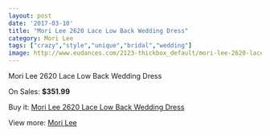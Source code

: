 ```yaml
---
layout: post
date: '2017-03-10'
title: "Mori Lee 2620 Lace Low Back Wedding Dress"
category: Mori Lee
tags: ["crazy","style","unique","bridal","wedding"]
image: http://www.eudances.com/2123-thickbox_default/mori-lee-2620-lace-low-back-wedding-dress.jpg
---
```

Mori Lee 2620 Lace Low Back Wedding Dress

On Sales: **$351.99**
<a href="https://www.eudances.com/en/mori-lee/714-mori-lee-2620-lace-low-back-wedding-dress.html"><amp-img layout="responsive" width="600" height="600" src="//www.eudances.com/2123-thickbox_default/mori-lee-2620-lace-low-back-wedding-dress.jpg" alt="Mori Lee 2620 Lace Low Back Wedding Dress 0" /></a>
<a href="https://www.eudances.com/en/mori-lee/714-mori-lee-2620-lace-low-back-wedding-dress.html"><amp-img layout="responsive" width="600" height="600" src="//www.eudances.com/2126-thickbox_default/mori-lee-2620-lace-low-back-wedding-dress.jpg" alt="Mori Lee 2620 Lace Low Back Wedding Dress 1" /></a>
<a href="https://www.eudances.com/en/mori-lee/714-mori-lee-2620-lace-low-back-wedding-dress.html"><amp-img layout="responsive" width="600" height="600" src="//www.eudances.com/2125-thickbox_default/mori-lee-2620-lace-low-back-wedding-dress.jpg" alt="Mori Lee 2620 Lace Low Back Wedding Dress 2" /></a>
<a href="https://www.eudances.com/en/mori-lee/714-mori-lee-2620-lace-low-back-wedding-dress.html"><amp-img layout="responsive" width="600" height="600" src="//www.eudances.com/2124-thickbox_default/mori-lee-2620-lace-low-back-wedding-dress.jpg" alt="Mori Lee 2620 Lace Low Back Wedding Dress 3" /></a>

Buy it: [Mori Lee 2620 Lace Low Back Wedding Dress](https://www.eudances.com/en/mori-lee/714-mori-lee-2620-lace-low-back-wedding-dress.html "Mori Lee 2620 Lace Low Back Wedding Dress")

View more: [Mori Lee](https://www.eudances.com/en/9-mori-lee "Mori Lee")